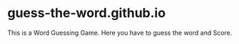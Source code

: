 # guess-the-word.github.io
This is a Word Guessing Game. Here you have to guess the word and Score.
